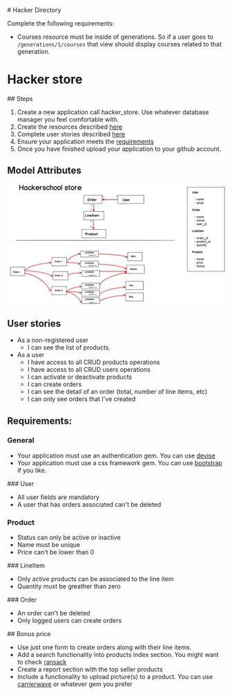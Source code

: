 # Hacker Directory

Complete the following requirements:

- Courses resource must be inside of generations. So if a user goes to `/generations/1/courses` that view should display courses related to that generation. 



# Hacker store

## Steps

1. Create a new application call hacker_store. Use whatever database manager you feel comfortable with.
2. Create the resources described [here](#model-attributes)
3. Complete user stories described [here](#user-stories)
4. Ensure your application meets the [requirements](#requirements)
5. Once you have finished upload your application to your github account.


## Model Attributes

![rails_and_mvc](hacker_store.png)
## User stories

- As a non-registered user 
	- I can see the list of products.
- As a user 
	- I have access to all CRUD products operations
	- I have access to all CRUD users operations
	- I can activate or deactivate products
	- I can create orders
	- I can see the detail of an order (total, number of line items, etc)
	- I can only see orders that I've created


## Requirements:

### General

- Your application must use an authentication gem. You can use [devise](https://github.com/plataformatec/devise)
- Your application must use a css framework gem. You can use [bootstrap](https://github.com/seyhunak/twitter-bootstrap-rails) if you like.

### User

- All user fields are mandatory 
- A user that has orders associated can't be deleted

### Product

- Status can only be active or inactive
- Name must be unique
- Price can't be lower than 0


### LineItem

- Only active products can be associated to the line item
- Quantity must be greather than zero


### Order

- An order can't be deleted
- Only logged users can create orders


## Bonus price


- Use just one form to create orders along with their line items.
- Add a search functionality into products index section. You might want to check [ransack](https://github.com/activerecord-hackery/ransack)
- Create a report section with the top seller products
- Include a functionality to upload picture(s) to a product. You can use [carrierwave](https://github.com/carrierwaveuploader/carrierwave) or whatever gem you prefer